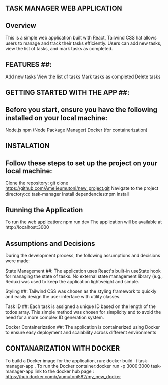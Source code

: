 ## TASK MANAGER WEB APPLICATION ##
## Overview ##

This is a simple web application built with React, Tailwind CSS hat allows users to manage and track their tasks efficiently.
Users can add new tasks, view the list of tasks, and mark tasks as completed.

## FEATURES ##:
Add new tasks
View the list of tasks
Mark tasks as completed
Delete tasks

## GETTING STARTED WITH THE APP ##:

## Before you start, ensure you have the following installed on your local machine:

Node.js
npm (Node Package Manager)
Docker (for containerization)

## INSTALATION
## Follow these steps to set up the project on your local machine:

Clone the repository: git clone https://github.com/Amelieumutoni/new_project.git
Navigate to the project directory:cd task-manager
Install dependencies:npm install
## Running the Application
To run the web application: npm run dev
The application will be available at http://localhost:3000

## Assumptions and Decisions
During the development process, the following assumptions and decisions were made:

State Management ##: The application uses React's built-in useState hook for managing the state of tasks. No external state management library (e.g., Redux) was used to keep the application lightweight and simple.

Styling ##: Tailwind CSS was chosen as the styling framework to quickly and easily design the user interface with utility classes.

Task ID ##: Each task is assigned a unique ID based on the length of the todos array. This simple method was chosen for simplicity and to avoid the need for a more complex ID generation system.

Docker Containerization ##: The application is containerized using Docker to ensure easy deployment and scalability across different environments
## CONTANARIZATION WITH DOCKER ##
To build a Docker image for the application, run: docker build -t task-manager-app .
To run the Docker container:docker run -p 3000:3000 task-manager-app
link to the docker hub page : https://hub.docker.com/r/aumutoni582/my_new_docker
